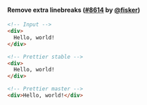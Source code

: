 #### Remove extra linebreaks ([#8614](https://github.com/prettier/prettier/pull/8614) by [@fisker](https://github.com/fisker))

<!-- prettier-ignore -->
```html
<!-- Input -->
<div>
  Hello, world!
</div>

<!-- Prettier stable -->
<div>
  Hello, world!
</div>

<!-- Prettier master -->
<div>Hello, world!</div>
```
